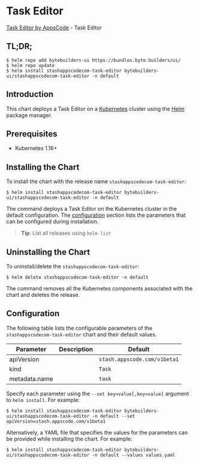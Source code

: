 # Task Editor

[Task Editor by AppsCode](https://byte.builders) - Task Editor

## TL;DR;

```console
$ helm repo add bytebuilders-ui https://bundles.byte.builders/ui/
$ helm repo update
$ helm install stashappscodecom-task-editor bytebuilders-ui/stashappscodecom-task-editor -n default
```

## Introduction

This chart deploys a Task Editor on a [Kubernetes](http://kubernetes.io) cluster using the [Helm](https://helm.sh) package manager.

## Prerequisites

- Kubernetes 1.16+

## Installing the Chart

To install the chart with the release name `stashappscodecom-task-editor`:

```console
$ helm install stashappscodecom-task-editor bytebuilders-ui/stashappscodecom-task-editor -n default
```

The command deploys a Task Editor on the Kubernetes cluster in the default configuration. The [configuration](#configuration) section lists the parameters that can be configured during installation.

> **Tip**: List all releases using `helm list`

## Uninstalling the Chart

To uninstall/delete the `stashappscodecom-task-editor`:

```console
$ helm delete stashappscodecom-task-editor -n default
```

The command removes all the Kubernetes components associated with the chart and deletes the release.

## Configuration

The following table lists the configurable parameters of the `stashappscodecom-task-editor` chart and their default values.

|   Parameter   | Description |           Default            |
|---------------|-------------|------------------------------|
| apiVersion    |             | `stash.appscode.com/v1beta1` |
| kind          |             | `Task`                       |
| metadata.name |             | `task`                       |


Specify each parameter using the `--set key=value[,key=value]` argument to `helm install`. For example:

```console
$ helm install stashappscodecom-task-editor bytebuilders-ui/stashappscodecom-task-editor -n default --set apiVersion=stash.appscode.com/v1beta1
```

Alternatively, a YAML file that specifies the values for the parameters can be provided while
installing the chart. For example:

```console
$ helm install stashappscodecom-task-editor bytebuilders-ui/stashappscodecom-task-editor -n default --values values.yaml
```
